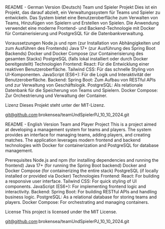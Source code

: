 README - German Version (Deutsch)
Team und Spieler Projekt
Dies ist ein Projekt, das darauf abzielt, ein Verwaltungssystem für Teams und Spieler zu entwickeln. Das System bietet eine Benutzeroberfläche zum Verwalten von Teams, Hinzufügen von Spielern und Erstellen von Spielen. Die Anwendung verwendet eine moderne Frontend- und Backend-Technologie mit Docker für Containerisierung und PostgreSQL für die Datenbankverwaltung.

Voraussetzungen
Node.js und npm (zur Installation von Abhängigkeiten und zum Ausführen des Frontends)
Java 17+ (zur Ausführung des Spring Boot Backends)
Docker und Docker Compose (zur Containerisierung des gesamten Stacks)
PostgreSQL (falls lokal installiert oder durch Docker bereitgestellt)
Technologien
Frontend:
React: Für die Entwicklung einer reaktiven Benutzeroberfläche.
Tailwind CSS: Für das schnelle Styling von UI-Komponenten.
JavaScript (ES6+): Für die Logik und Interaktivität der Benutzeroberfläche.
Backend:
Spring Boot: Zum Aufbau von RESTful APIs und zur Verwaltung von Geschäftslogik.
PostgreSQL: Als relationale Datenbank für die Speicherung von Teams und Spielern.
Docker Compose: Zur Orchestrierung und Verwaltung der Container.

Lizenz
Dieses Projekt steht unter der MIT-Lizenz.

git@github.com:brokensea/teamUndSpielerPJ_10_10_2024.git

README - English Version
Team and Player Project
This is a project aimed at developing a management system for teams and players. The system provides an interface for managing teams, adding players, and creating matches. The application leverages modern frontend and backend technologies with Docker for containerization and PostgreSQL for database management.

Prerequisites
Node.js and npm (for installing dependencies and running the frontend)
Java 17+ (for running the Spring Boot backend)
Docker and Docker Compose (for containerizing the entire stack)
PostgreSQL (if locally installed or provided via Docker)
Technologies
Frontend:
React: For building a responsive user interface.
Tailwind CSS: For quick styling of UI components.
JavaScript (ES6+): For implementing frontend logic and interactivity.
Backend:
Spring Boot: For building RESTful APIs and handling business logic.
PostgreSQL: As a relational database for storing teams and players.
Docker Compose: For orchestrating and managing containers.

License
This project is licensed under the MIT License.

git@github.com:brokensea/teamUndSpielerPJ_10_10_2024.git

